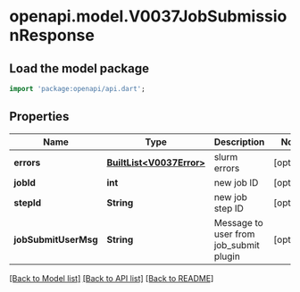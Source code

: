 # openapi.model.V0037JobSubmissionResponse

## Load the model package
```dart
import 'package:openapi/api.dart';
```

## Properties
Name | Type | Description | Notes
------------ | ------------- | ------------- | -------------
**errors** | [**BuiltList&lt;V0037Error&gt;**](V0037Error.md) | slurm errors | [optional] 
**jobId** | **int** | new job ID | [optional] 
**stepId** | **String** | new job step ID | [optional] 
**jobSubmitUserMsg** | **String** | Message to user from job_submit plugin | [optional] 

[[Back to Model list]](../README.md#documentation-for-models) [[Back to API list]](../README.md#documentation-for-api-endpoints) [[Back to README]](../README.md)


